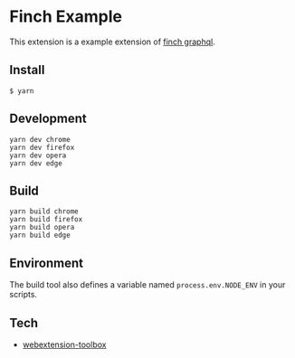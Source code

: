 # Finch Example

This extension is a example extension of [finch graphql](https://github.com/jointoucan/finch-graphql).

## Install

    $ yarn

## Development

    yarn dev chrome
    yarn dev firefox
    yarn dev opera
    yarn dev edge

## Build

    yarn build chrome
    yarn build firefox
    yarn build opera
    yarn build edge

## Environment

The build tool also defines a variable named `process.env.NODE_ENV` in your scripts.

## Tech

- [webextension-toolbox](https://github.com/HaNdTriX/webextension-toolbox)
